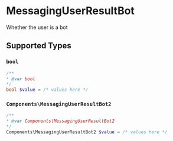 # MessagingUserResultBot

Whether the user is a bot


## Supported Types

### `bool`

```php
/**
* @var bool
*/
bool $value = /* values here */
```

### `Components\MessagingUserResultBot2`

```php
/**
* @var Components\MessagingUserResultBot2
*/
Components\MessagingUserResultBot2 $value = /* values here */
```

